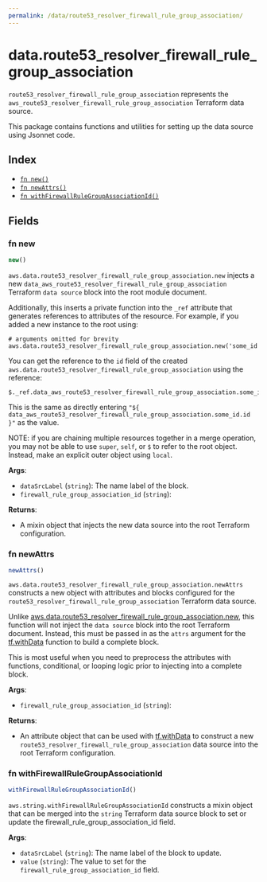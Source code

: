```yaml
---
permalink: /data/route53_resolver_firewall_rule_group_association/
---
```


# data.route53_resolver_firewall_rule_group_association

`route53_resolver_firewall_rule_group_association` represents the `aws_route53_resolver_firewall_rule_group_association` Terraform data source.



This package contains functions and utilities for setting up the data source using Jsonnet code.


## Index

* [`fn new()`](#fn-new)
* [`fn newAttrs()`](#fn-newattrs)
* [`fn withFirewallRuleGroupAssociationId()`](#fn-withfirewallrulegroupassociationid)

## Fields

### fn new

```ts
new()
```


`aws.data.route53_resolver_firewall_rule_group_association.new` injects a new `data_aws_route53_resolver_firewall_rule_group_association` Terraform `data source`
block into the root module document.

Additionally, this inserts a private function into the `_ref` attribute that generates references to attributes of the
resource. For example, if you added a new instance to the root using:

    # arguments omitted for brevity
    aws.data.route53_resolver_firewall_rule_group_association.new('some_id')

You can get the reference to the `id` field of the created `aws.data.route53_resolver_firewall_rule_group_association` using the reference:

    $._ref.data_aws_route53_resolver_firewall_rule_group_association.some_id.get('id')

This is the same as directly entering `"${ data_aws_route53_resolver_firewall_rule_group_association.some_id.id }"` as the value.

NOTE: if you are chaining multiple resources together in a merge operation, you may not be able to use `super`, `self`,
or `$` to refer to the root object. Instead, make an explicit outer object using `local`.

**Args**:
  - `dataSrcLabel` (`string`): The name label of the block.
  - `firewall_rule_group_association_id` (`string`): 

**Returns**:
- A mixin object that injects the new data source into the root Terraform configuration.


### fn newAttrs

```ts
newAttrs()
```


`aws.data.route53_resolver_firewall_rule_group_association.newAttrs` constructs a new object with attributes and blocks configured for the `route53_resolver_firewall_rule_group_association`
Terraform data source.

Unlike [aws.data.route53_resolver_firewall_rule_group_association.new](#fn-route53_resolver_firewall_rule_group_associationnew), this function will not inject the `data source`
block into the root Terraform document. Instead, this must be passed in as the `attrs` argument for the
[tf.withData](https://github.com/tf-libsonnet/core/tree/main/docs#fn-withdata) function to build a complete block.

This is most useful when you need to preprocess the attributes with functions, conditional, or looping logic prior to
injecting into a complete block.

**Args**:
  - `firewall_rule_group_association_id` (`string`): 

**Returns**:
  - An attribute object that can be used with [tf.withData](https://github.com/tf-libsonnet/core/tree/main/docs#fn-withdata) to construct a new `route53_resolver_firewall_rule_group_association` data source into the root Terraform configuration.


### fn withFirewallRuleGroupAssociationId

```ts
withFirewallRuleGroupAssociationId()
```

`aws.string.withFirewallRuleGroupAssociationId` constructs a mixin object that can be merged into the `string`
Terraform data source block to set or update the firewall_rule_group_association_id field.



**Args**:
  - `dataSrcLabel` (`string`): The name label of the block to update.
  - `value` (`string`): The value to set for the `firewall_rule_group_association_id` field.
